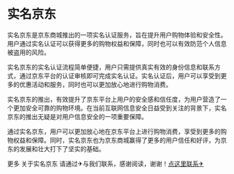 # 实名京东

实名京东是京东商城推出的一项实名认证服务，旨在提升用户购物体验和安全性。用户通过实名认证可以获得更多的购物权益和保障，同时也可以有效防范个人信息被盗用的风险。

实名京东的实名认证流程简单便捷，用户只需提供真实有效的身份信息和联系方式，通过京东平台的认证审核即可完成实名认证。实名认证后，用户可以享受到更多的优惠活动和服务，同时也可以更加放心地进行购物消费。

实名京东的推出，有效提升了京东平台上用户的安全感和信任度，为用户营造了一个更加安全可靠的购物环境。在当前互联网信息安全日益受到关注的背景下，实名京东的推出无疑是对用户信息安全的一项重要保障。

通过实名京东，用户可以更加放心地在京东平台上进行购物消费，享受到更多的购物权益和保障。同时，实名京东也为京东商城赢得了更多的用户信任和好评，为京东的发展和壮大打下了坚实的基础。

更多 关于实名京东 请通过✈与我们联系，感谢阅读，谢谢！[点这里联系✈](https://add.k02.cc)